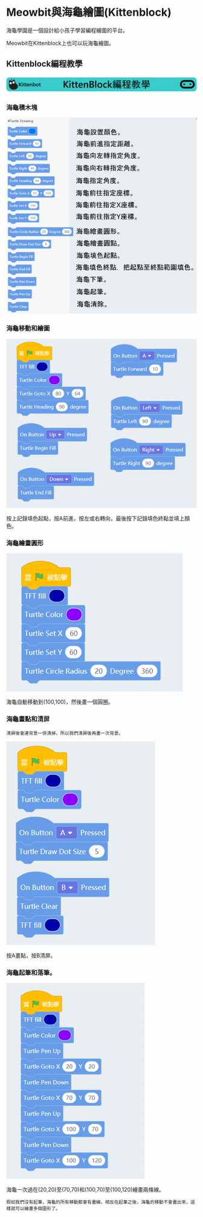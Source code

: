 # Meowbit與海龜繪圖(Kittenblock)

海龜學園是一個設計給小孩子學習編程繪圖的平台。

Meowbit在Kittenblock上也可以玩海龜繪圖。

##  Kittenblock編程教學

![](../functional_module/PWmodules/images/kbbanner.png)

### 海龜積木塊

![](./images/kb16.png)

### 海龜移動和繪圖

![](./images/turtle1.png)

按上記錄填色起點，按A前進，按左或右轉向，最後按下記錄填色終點並填上顏色。

### 海龜繪畫圓形

![](./images/turtle2.png)

海龜自動移動到(100,100)，然後畫一個圓圈。

### 海龜畫點和清屏

    清屏後會連背景一併清掉，所以我們清屏後再畫一次背景。

![](./images/turtle3.png)

按A畫點，按B清屏。

### 海龜起筆和落筆。

![](./images/turtle4.png)

海龜一次過在(20,20)至(70,70)和(100,70)至(100,120)繪畫兩條線。

    假如我們沒有起筆，海龜的所有移動都會有畫線。相反在起筆之後，海龜的移動不會畫出來，這樣就可以繪畫多個圖形了。
